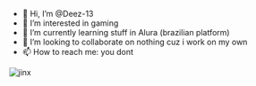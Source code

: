 - 👋 Hi, I’m @Deez-13
- 👀 I’m interested in gaming
- 🌱 I’m currently learning stuff in Alura (brazilian platform)
- 💞️ I’m looking to collaborate on nothing cuz i work on my own
- 📫 How to reach me: you dont

<!---
Deez-13/Deez-13 is a ✨ special ✨ repository because its `README.md` (this file) appears on your GitHub profile.
You can click the Preview link to take a look at your changes.
--->
![jinx](https://user-images.githubusercontent.com/105502815/168305796-9d387e7f-c4a7-4a3b-9733-aaa16616663e.jpg)

